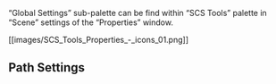 “Global Settings” sub-palette can be find within “SCS Tools” palette in “Scene” settings of the “Properties” window.

[[images/SCS_Tools_Properties_-_icons_01.png]]
## Path Settings